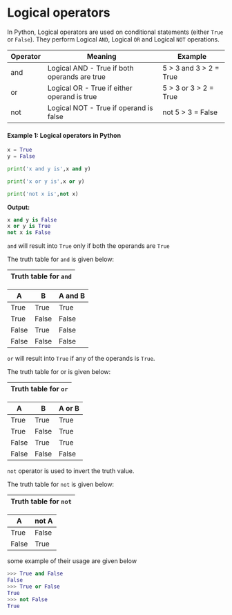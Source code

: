# Logical operators

In Python, Logical operators are used on conditional statements (either `True` or `False`). They perform Logical `AND`, Logical `OR` and Logical `NOT` operations.

| Operator | Meaning                                      | Example                |
| -------- | -------------------------------------------- | ---------------------- |
| and      | Logical AND - True if both operands are true | 5 > 3 and 3 > 2 = True |
| or       | Logical OR - True if either operand is true  | 5 > 3 or 3 > 2 = True  |
| not      | Logical NOT - True if operand is false       | not 5 > 3 = False      |

#### Example 1: Logical operators in Python

```python
x = True
y = False

print('x and y is',x and y)

print('x or y is',x or y)

print('not x is',not x)
```

**Output:**

```python
x and y is False
x or y is True
not x is False
```

`and` will result into `True` only if both the operands are `True`

The truth table for `and` is given below:

| Truth table for `and` |
| --------------------- |

| A     | B     | A and B |
| ----- | ----- | ------- |
| True  | True  | True    |
| True  | False | False   |
| False | True  | False   |
| False | False | False   |

`or` will result into `True` if any of the operands is `True`.

The truth table for or is given below:

| Truth table for `or` |
| -------------------- |

| A     | B     | A or B |
| ----- | ----- | ------ |
| True  | True  | True   |
| True  | False | True   |
| False | True  | True   |
| False | False | False  |

`not` operator is used to invert the truth value.

The truth table for `not` is given below:

| Truth table for `not` |
| --------------------- |

| A     | not A |
| ----- | ----- |
| True  | False |
| False | True  |

some example of their usage are given below

```python
>>> True and False
False
>>> True or False
True
>>> not False
True
```
